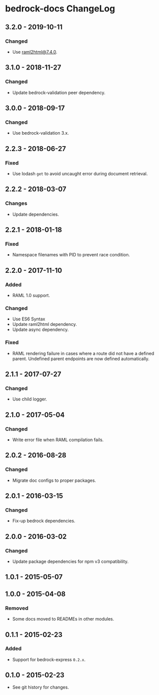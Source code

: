 # bedrock-docs ChangeLog

## 3.2.0 - 2019-10-11

### Changed
- Use raml2html@7.4.0.

## 3.1.0 - 2018-11-27

### Changed
- Update bedrock-validation peer dependency.

## 3.0.0 - 2018-09-17

### Changed
- Use bedrock-validation 3.x.

## 2.2.3 - 2018-06-27

### Fixed
- Use lodash `get` to avoid uncaught error during document retrieval.

## 2.2.2 - 2018-03-07

### Changes
- Update dependencies.

## 2.2.1 - 2018-01-18

### Fixed
- Namespace filenames with PID to prevent race condition.

## 2.2.0 - 2017-11-10

### Added
- RAML 1.0 support.

### Changed
- Use ES6 Syntax  
- Update raml2html dependency.
- Update async dependency.

### Fixed
- RAML rendering failure in cases where a route did not have a defined parent.
  Undefined parent endpoints are now defined automatically.

## 2.1.1 - 2017-07-27

### Changed
- Use child logger.

## 2.1.0 - 2017-05-04

### Changed
- Write error file when RAML compilation fails.

## 2.0.2 - 2016-08-28

### Changed
- Migrate doc configs to proper packages.

## 2.0.1 - 2016-03-15

### Changed
- Fix-up bedrock dependencies.

## 2.0.0 - 2016-03-02

### Changed
- Update package dependencies for npm v3 compatibility.

## 1.0.1 - 2015-05-07

## 1.0.0 - 2015-04-08

### Removed
- Some docs moved to READMEs in other modules.

## 0.1.1 - 2015-02-23

### Added
- Support for bedrock-express `0.2.x`.

## 0.1.0 - 2015-02-23

- See git history for changes.
